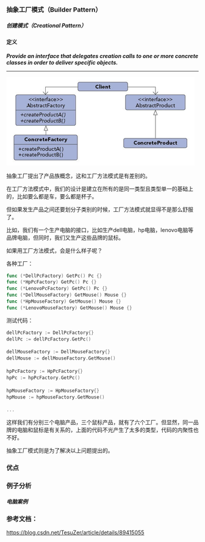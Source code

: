 ### 抽象工厂模式（Builder Pattern）

##### 创建模式（Creational Pattern）

#### 定义

***Provide an interface that delegates creation calls to one or more concrete classes in order to deliver specific objects.***

******


![Builder Pattern UML](https://github.com/nox60/go-design-pattern/blob/master/images/abstract_factory_pattern.png)

抽象工厂提出了产品族概念，这和工厂方法模式是有差别的。

在工厂方法模式中，我们的设计是建立在所有的是同一类型且类型单一的基础上的，比如要么都是车，要么都是杯子。

但如果发生产品之间还要划分子类别的时候，工厂方法模式就显得不是那么舒服了。

比如，我们有一个生产电脑的接口，比如生产dell电脑，hp电脑，lenovo电脑等品牌电脑，但同时，我们又生产这些品牌的鼠标。

如果用工厂方法模式，会是什么样子呢？

各种工厂：
```go
func (*DellPcFactory) GetPc() Pc {}
func (*HpPcFactory) GetPc() Pc {}
func (*LenovoPcFactory) GetPc() Pc {}
func (*DellMouseFactory) GetMouse() Mouse {}
func (*HpMouseFactory) GetMouse() Mouse {}
func (*LenovoMouseFactory) GetMouse() Mouse {}
```

测试代码：
```go
dellPcFactory := DellPcFactory{}
dellPc := dellPcFactory.GetPc()

dellMouseFactory := DellMouseFactory{}
dellMouse := dellMouseFactory.GetMouse()

hpPcFactory := HpPcFactory{}
hpPc := hpPcFactory.GetPc()

hpMouseFactory := HpMouseFactory{}
hpMouse := hpMouseFactory.GetMouse()

...
```

这样我们有分别三个电脑产品，三个鼠标产品，就有了六个工厂。但显然，同一品牌的电脑和鼠标是有关系的，上面的代码不光产生了太多的类型，代码的内聚性也不好。

抽象工厂模式则是为了解决以上问题提出的。

### 优点

### 例子分析

##### 电脑案例


### 参考文档：

https://blog.csdn.net/TesuZer/article/details/89415055